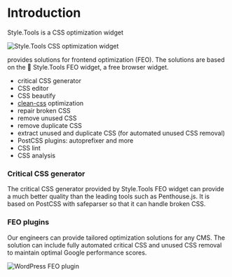 # Introduction

Style.Tools is a CSS optimization widget

![Style.Tools CSS optimization widget](../gitbook/images/styletools-widget.gif)

 provides solutions for frontend optimization (FEO). The solutions are based on the 🔬 Style.Tools FEO widget, a free browser widget.

- critical CSS generator
- CSS editor
- CSS beautify
- [clean-css](https://github.com/jakubpawlowicz/clean-css) optimization
- repair broken CSS
- remove unused CSS
- remove duplicate CSS
- extract unused and duplicate CSS (for automated unused CSS removal)
- PostCSS plugins: autoprefixer and more
- CSS lint
- CSS analysis

### Critical CSS generator

The critical CSS generator provided by Style.Tools FEO widget can provide a much better quality than the leading tools such as Penthouse.js. It is based on PostCSS with safeparser so that it can handle broken CSS. 

### FEO plugins

Our engineers can provide tailored optimization solutions for any CMS. The solution can include fully automated critical CSS and unused CSS removal to maintain optimal Google performance scores.

![WordPress FEO plugin](../gitbook/images/wordpress-feo-plugin.png)
